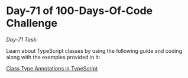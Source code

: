 # Day-71 of 100-Days-Of-Code Challenge

*Day-71 Task:*

Learn about TypeScript classes by using the following guide and coding along with the examples provided in it:

[Class Type Annotations in TypeScript](https://github.com/AsharibAli/100-days-of-code/tree/main/day-71/TS-Class)
